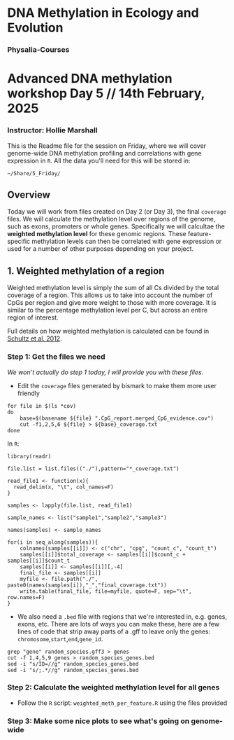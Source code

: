 # DNA Methylation in Ecology and Evolution

### Physalia-Courses 

# Advanced DNA methylation workshop Day 5 // 14th February, 2025
### Instructor: Hollie Marshall

This is the Readme file for the session on Friday, where we will cover genome-wide DNA methylation profiling and correlations with gene expression in `R`. All the data you'll need for this will be stored in: 

`~/Share/5_Friday/`

## Overview

Today we will work from files created on Day 2 (or Day 3), the final `coverage` files. We will calculate the methylation level over regions of the genome, such as exons, promoters or whole genes. Specifically we will calcultae the **weighted methylation level** for these genomic regions. These feature-specific methylation levels can then be correlated with gene expression or used for a number of other purposes depending on your project.

## 1. Weighted methylation of a region
Weighted methylation level is simply the sum of all Cs divided by the total coverage of a region. This allows us to take into account the number of CpGs per region and give more weight to those with more coverage. It is similar to the percentage methylation level per C, but across an entire region of interest.

Full details on how weighted methylation is calculated can be found in [Schultz et al. 2012](https://www.cell.com/trends/genetics/abstract/S0168-9525(12)00171-0?_returnURL=https%3A%2F%2Flinkinghub.elsevier.com%2Fretrieve%2Fpii%2FS0168952512001710%3Fshowall%3Dtrue).

### Step 1: Get the files we need
*We won't actually do step 1 today, I will provide you with these files.*

* Edit the `coverage` files generated by bismark to make them more user friendly

```
for file in $(ls *cov)
do
    base=$(basename ${file} ".CpG_report.merged_CpG_evidence.cov")
    cut -f1,2,5,6 ${file} > ${base}_coverage.txt
done
```

In `R`:
```
library(readr)

file.list = list.files(("./"),pattern="*_coverage.txt")

read_file1 <- function(x){
  read_delim(x, "\t", col_names=F)
}

samples <- lapply(file.list, read_file1)

sample_names <- list("sample1","sample2","sample3")

names(samples) <- sample_names

for(i in seq_along(samples)){
    colnames(samples[[i]]) <- c("chr", "cpg", "count_c", "count_t")
    samples[[i]]$total_coverage <- samples[[i]]$count_c + samples[[i]]$count_t
    samples[[i]] <- samples[[i]][,-4]
    final_file <- samples[[i]]
    myfile <- file.path("./", paste0(names(samples[i]),"_","final_coverage.txt"))
    write.table(final_file, file=myfile, quote=F, sep="\t", row.names=F)
}
```

* We also need a `.bed` file with regions that we're interested in, e.g. genes, exons, etc. There are lots of ways you can make these, here are a few lines of code that strip away parts of a .gff to leave only the genes: `chromosome`,`start`,`end`,`gene_id`.

```
grep "gene" random_species.gff3 > genes
cut -f 1,4,5,9 genes > random_species_genes.bed
sed -i "s/ID=//g" random_species_genes.bed
sed -i "s/;.*//g" random_species_genes.bed
```
### Step 2: Calculate the weighted methylation level for all genes

* Follow the `R` script: `weighted_meth_per_feature.R` using the files provided

### Step 3: Make some nice plots to see what's going on genome-wide
